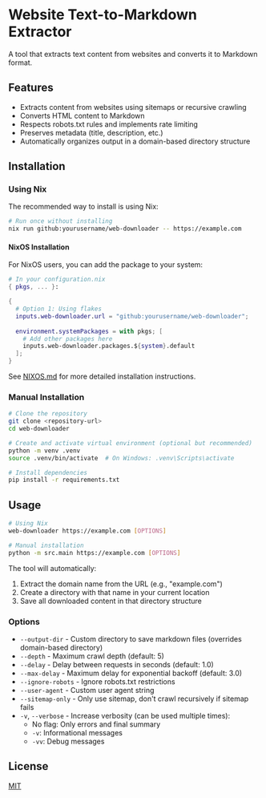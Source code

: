 # Website Text-to-Markdown Extractor

A tool that extracts text content from websites and converts it to Markdown format.

## Features

- Extracts content from websites using sitemaps or recursive crawling
- Converts HTML content to Markdown
- Respects robots.txt rules and implements rate limiting
- Preserves metadata (title, description, etc.)
- Automatically organizes output in a domain-based directory structure

## Installation

### Using Nix

The recommended way to install is using Nix:

```bash
# Run once without installing
nix run github:yourusername/web-downloader -- https://example.com
```

#### NixOS Installation

For NixOS users, you can add the package to your system:

```nix
# In your configuration.nix
{ pkgs, ... }:

{
  # Option 1: Using flakes
  inputs.web-downloader.url = "github:yourusername/web-downloader";
  
  environment.systemPackages = with pkgs; [
    # Add other packages here
    inputs.web-downloader.packages.${system}.default
  ];
}
```

See [NIXOS.md](NIXOS.md) for more detailed installation instructions.

### Manual Installation

```bash
# Clone the repository
git clone <repository-url>
cd web-downloader

# Create and activate virtual environment (optional but recommended)
python -m venv .venv
source .venv/bin/activate  # On Windows: .venv\Scripts\activate

# Install dependencies
pip install -r requirements.txt
```

## Usage

```bash
# Using Nix
web-downloader https://example.com [OPTIONS]

# Manual installation
python -m src.main https://example.com [OPTIONS]
```

The tool will automatically:
1. Extract the domain name from the URL (e.g., "example.com")
2. Create a directory with that name in your current location
3. Save all downloaded content in that directory structure

### Options

- `--output-dir` - Custom directory to save markdown files (overrides domain-based directory)
- `--depth` - Maximum crawl depth (default: 5)
- `--delay` - Delay between requests in seconds (default: 1.0)
- `--max-delay` - Maximum delay for exponential backoff (default: 3.0)
- `--ignore-robots` - Ignore robots.txt restrictions
- `--user-agent` - Custom user agent string
- `--sitemap-only` - Only use sitemap, don't crawl recursively if sitemap fails
- `-v`, `--verbose` - Increase verbosity (can be used multiple times):
  - No flag: Only errors and final summary
  - `-v`: Informational messages
  - `-vv`: Debug messages

## License

[MIT](LICENSE) 